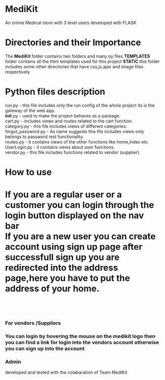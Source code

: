 # MediKit
An online Medical store with 3 level users developed with FLASK

<h1>Directories and their Importance</h1>
The <b>MediKit</b> folder contains two folders and many py files 
<b>TEMPLATES</b> folder contains all the html templates used for this project
<b>STATIC</b> this folder includes some other directories that have css,js,ajax and image files respectively

<h1>Python files description</h1>

run.py  - this file includes only the run config of the whole project its is the gateway of the web app.<br>
__init__.py - used to make the project behaves as a package.<br>
cart.py - includes views and routes related to the cart function.<br>
category.py - this file includes views of different categories.<br>
forgot_password.py  - As name suggests this file includes views only belongs to password rest functionality.<br>
routes.py - it contains views of the other functions like home,index etc.<br>
UserLogin.py  - it contains views about user functions.<br>
vendor.py - this file includes functions related to vendor (supplier).<br>

<h1>How to use <h1>
 <p>If you are a regular user or a customer you can login through the login button displayed on the nav bar<br>
  If you are a new user you can create account using sign up page after successfull sign up you are redirected into the address page,here you have to put the address of your home.</p>
  <br>
  <h3>For vendors /Suppliers<h3>
    You can login by hovering the mouse on the medikit logo then you can find a link for login into the vendors account otherwise you can sign up into the account<br>
<h3>Admin</h3 dont have additional login page he will use the user login page to logon the admin account

developed and tested with the colabaration of
Team MediKit

